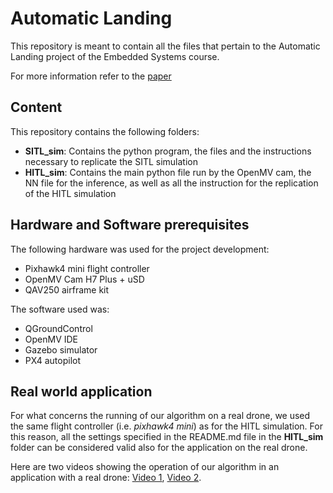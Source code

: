 # Automatic Landing
This repository is meant to contain all the files that pertain to the Automatic Landing project of the Embedded Systems course.

For more information refer to the [paper](https://drive.google.com/file/d/1qEq37-8m7lBh5_CL3vyxKU9pqA7KdrMg/view?usp=share_link)

## Content
This repository contains the following folders:
  - **SITL_sim**: Contains the python program, the files and the instructions necessary to replicate the SITL simulation
  - **HITL_sim**: Contains the main python file run by the OpenMV cam, the NN file for the inference, as well as all the instruction for the
  replication of the HITL simulation
  
## Hardware and Software prerequisites
The following hardware was used for the project development:
  - Pixhawk4 mini flight controller
  - OpenMV Cam H7 Plus + uSD
  - QAV250 airframe kit

The software used was:
  - QGroundControl 
  - OpenMV IDE
  - Gazebo simulator
  - PX4 autopilot

## Real world application
For what concerns the running of our algorithm on a real drone, we used the same flight controller (i.e. *pixhawk4 mini*) as for the HITL simulation.
For this reason, all the settings specified in the README.md file in the **HITL_sim** folder can be considered valid also for the application
on the real drone. 

Here are two videos showing the operation of our algorithm in an application with a real drone: [Video 1](https://drive.google.com/file/d/1nGKeoqZEoRYV2-9vChMX1dLas9AyG2GB/view?usp=share_link), [Video 2](https://drive.google.com/file/d/1YOs1qLRiEWdy2g_y97_6qDoTUzlIgySo/view?usp=share_link).
 
